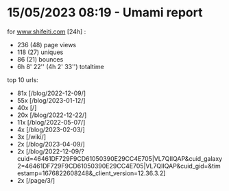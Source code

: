 # 15/05/2023 08:19 - Umami report
for www.shifeiti.com [24h] :

 - 236 (48) page views
 - 118 (27) uniques
 - 86 (21) bounces
 - 6h 8' 22'' (4h 2' 33'') totaltime


top 10 urls:
 - 81x [/blog/2022-12-09/]
 - 55x [/blog/2023-01-12/]
 - 40x [/]
 - 20x [/blog/2022-12-22/]
 - 11x [/blog/2022-05-07/]
 - 4x [/blog/2023-02-03/]
 - 3x [/wiki/]
 - 2x [/blog/2023-04-09/]
 - 2x [/blog/2022-12-09/?cuid=46461DF729F9CD61050390E29CC4E705|VL7QIIQAP&cuid_galaxy2=46461DF729F9CD61050390E29CC4E705|VL7QIIQAP&cuid_gid=&timestamp=1676822608248&_client_version=12.36.3.2]
 - 2x [/page/3/]


